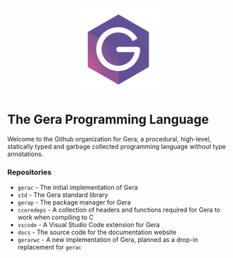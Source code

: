 <p align="center">
    <img src="https://raw.githubusercontent.com/geralang/.github/main/profile/logo.svg" height=200>
</p>

# The Gera Programming Language

Welcome to the Github organization for Gera, a procedural, high-level, statically typed and garbage collected programming language without type annotations.

### Repositories
- `gerac` - The initial implementation of Gera
- `std` - The Gera standard library
- `gerap` - The package manager for Gera
- `ccoredeps` - A collection of headers and functions required for Gera to work when compiling to C
- `vscode` - A Visual Studio Code extension for Gera
- `docs` - The source code for the documentation website
- `gerarwc` - A new implementation of Gera, planned as a drop-in replacement for `gerac`

